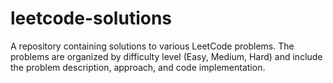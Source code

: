# leetcode-solutions
A repository containing solutions to various LeetCode problems. The problems are organized by difficulty level (Easy, Medium, Hard) and include the problem description, approach, and code implementation.
